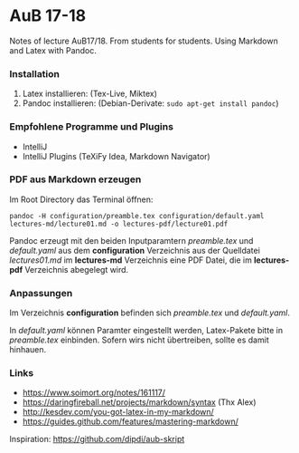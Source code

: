 # AuB 17-18
Notes of lecture AuB17/18. From students for students. Using Markdown and Latex with Pandoc.

### Installation
1. Latex installieren: (Tex-Live, Miktex)
2. Pandoc installieren: (Debian-Derivate: `sudo apt-get install pandoc`)

### Empfohlene Programme und Plugins
* IntelliJ
* IntelliJ Plugins (TeXiFy Idea, Markdown Navigator)

### PDF aus Markdown erzeugen
Im Root Directory das Terminal öffnen: 

`pandoc -H configuration/preamble.tex configuration/default.yaml lectures-md/lecture01.md -o lectures-pdf/lecture01.pdf`

Pandoc erzeugt mit den beiden Inputparamtern *preamble.tex* und *default.yaml* aus dem **configuration** Verzeichnis aus der Quelldatei *lectures01.md* im **lectures-md** Verzeichnis eine PDF Datei, die im **lectures-pdf** Verzeichnis abegelegt wird.

### Anpassungen
Im Verzeichnis **configuration** befinden sich *preamble.tex* und *default.yaml*.

In *default.yaml* können Paramter eingestellt werden, Latex-Pakete bitte in *preamble.tex* einbinden. Sofern wirs nicht übertreiben, sollte es damit hinhauen.

### Links
* https://www.soimort.org/notes/161117/
* https://daringfireball.net/projects/markdown/syntax (Thx Alex)
* http://kesdev.com/you-got-latex-in-my-markdown/
* https://guides.github.com/features/mastering-markdown/

Inspiration: https://github.com/dipdi/aub-skript

